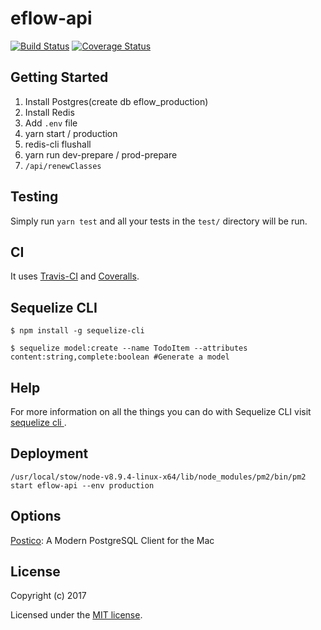 # eflow-api

[![Build Status](https://travis-ci.org/leogoesger/eflow-node-api.svg?branch=master)](https://travis-ci.org/leogoesger/eflow-node-api)
[![Coverage Status](https://coveralls.io/repos/github/leogoesger/eflow-node-api/badge.svg?branch=FF-112)](https://coveralls.io/github/leogoesger/eflow-node-api?branch=FF-112)

## Getting Started
1. Install Postgres(create db eflow_production)
2. Install Redis
3. Add `.env` file
4. yarn start / production
5. redis-cli flushall
6. yarn run dev-prepare / prod-prepare
7. `/api/renewClasses`

## Testing

Simply run `yarn test` and all your tests in the `test/` directory will be run.

## CI

It uses [Travis-CI](https://travis-ci.org/) and [Coveralls](https://coveralls.io/).

## Sequelize CLI

```
$ npm install -g sequelize-cli            

$ sequelize model:create --name TodoItem --attributes content:string,complete:boolean #Generate a model
```

## Help

For more information on all the things you can do with Sequelize CLI visit [sequelize cli ](https://github.com/sequelize/cli).

## Deployment

```
/usr/local/stow/node-v8.9.4-linux-x64/lib/node_modules/pm2/bin/pm2 start eflow-api --env production

```


## Options

[Postico](https://eggerapps.at/postico/): A Modern PostgreSQL Client for the Mac

## License

Copyright (c) 2017

Licensed under the [MIT license](LICENSE).
